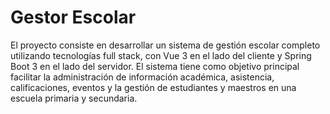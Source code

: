 # Gestor Escolar

El proyecto consiste en desarrollar un sistema de gestión escolar completo utilizando tecnologías full stack, con Vue 3 en el lado del cliente y Spring Boot 3 en el lado del servidor. El sistema tiene como objetivo principal facilitar la administración de información académica, asistencia, calificaciones, eventos y la gestión de estudiantes y maestros en una escuela primaria y secundaria.
